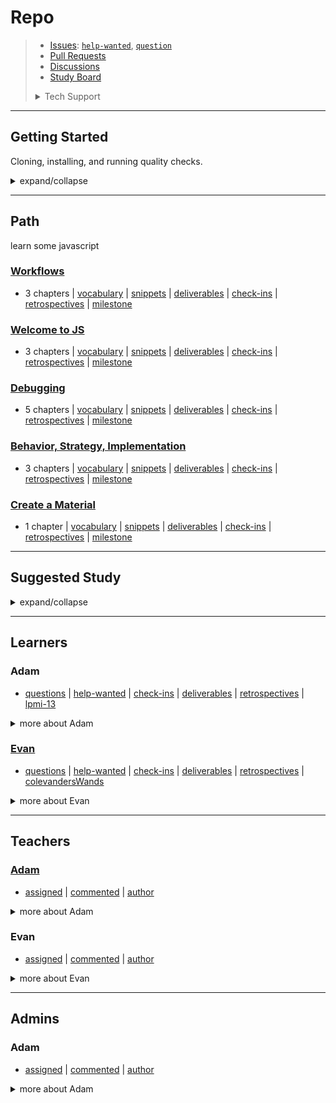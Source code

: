 # Repo

> - [Issues](https://github.com/user/repo/issues):
>   [`help-wanted`](https://github.com/user/repo/issues?q=is%3Aopen+label%3Ahelp-wanted),
>   [`question`](https://github.com/user/repo/issues?q=is%3Aopen+label%3Aquestion)
> - [Pull Requests](https://github.com/user/repo/pulls)
> - [Discussions](https://github.com/user/repo/discussions/)
> - [Study Board](https://github.com/user/repo/projects/1)
>
> <details>
> <summary>Tech Support</summary>
>
> [![Rubber Ducky](./.school/assets/rubber-ducky.png)](https://rubberduckdebugging.com/)
>
>  </details>

---

## Getting Started

Cloning, installing, and running quality checks.

<details>
<summary>expand/collapse</summary>
<br>

1. `git clone git@github.com:user/repo.git`
2. `cd repo`
3. `npm install`

## Code Quality Checks

- `npm run format`: Makes sure all the code in this repository is well-formatted
  (looks good).
- `npm run lint:ls`: Checks to make sure all folder and file names match the
  repository conventions.
- `npm run lint:md`: Will lint all of the Markdown files in this repository.
- `npm run lint:css`: Will lint all of the CSS files in this repository.
- `npm run validate:html`: Validates all HTML files in your project.
- `npm run spell-check`: Goes through all the files in this repository looking
  for words it doesn't recognize. Just because it says something is a mistake
  doesn't mean it is! It doesn't know every word in the world. You can add new
  correct words to the [./.cspell.json](./.cspell.json) file so they won't cause
  an error.
- `npm run accessibility -- ./path/to/file.html`: Runs an accessibility analysis
  on all HTML files in the given path and writes the report to
  `/accessibility_report`

## Continuous Integration (CI)

When you open a PR to `main`/`master` in your repository, GitHub will
automatically do a linting check on the code in this repository, you can see
this in the[./.github/workflows/lint.yml](./.github/workflows/lint.yml) file.

If the linting fails, you will not be able to merge the PR. You can double check
that your code will pass before pushing by running the code quality scripts
locally.

</details>

---

## Path

learn some javascript

### [Workflows](https://github.com/HackYourFutureBelgium/workflows/tree/master/.study)

- 3 chapters |
  [vocabulary](https://github.com/user/repo/projects/1?card_filter_query=milestone%3Aworkflows+label%3Avocabulary)
  |
  [snippets](https://github.com/user/repo/projects/1?card_filter_query=milestone%3Aworkflows+label%3Asnippet)
  |
  [deliverables](https://github.com/user/repo/projects/1?card_filter_query=milestone%3Aworkflows+label%3Adeliverables)
  |
  [check-ins](https://github.com/user/repo/issues/?q=milestone%3Aworkflows+label%3Acheck-in)
  |
  [retrospectives](https://github.com/user/repo/issues/?q=milestone%3Aworkflows+label%3Aretrospective)
  | [milestone](https://github.com/lab-antwerp-1/home/milestone/0)

### [Welcome to JS](https://github.com/HackYourFutureBelgium/welcome-to-js/tree/master/.study)

- 3 chapters |
  [vocabulary](https://github.com/user/repo/projects/1?card_filter_query=milestone%3Awelcome-to-js+label%3Avocabulary)
  |
  [snippets](https://github.com/user/repo/projects/1?card_filter_query=milestone%3Awelcome-to-js+label%3Asnippet)
  |
  [deliverables](https://github.com/user/repo/projects/1?card_filter_query=milestone%3Awelcome-to-js+label%3Adeliverables)
  |
  [check-ins](https://github.com/user/repo/issues/?q=milestone%3Awelcome-to-js+label%3Acheck-in)
  |
  [retrospectives](https://github.com/user/repo/issues/?q=milestone%3Awelcome-to-js+label%3Aretrospective)
  | [milestone](https://github.com/lab-antwerp-1/home/milestone/0)

### [Debugging](https://github.com/HackYourFutureBelgium/debugging/tree/master/.study)

- 5 chapters |
  [vocabulary](https://github.com/user/repo/projects/1?card_filter_query=milestone%3Adebugging+label%3Avocabulary)
  |
  [snippets](https://github.com/user/repo/projects/1?card_filter_query=milestone%3Adebugging+label%3Asnippet)
  |
  [deliverables](https://github.com/user/repo/projects/1?card_filter_query=milestone%3Adebugging+label%3Adeliverables)
  |
  [check-ins](https://github.com/user/repo/issues/?q=milestone%3Adebugging+label%3Acheck-in)
  |
  [retrospectives](https://github.com/user/repo/issues/?q=milestone%3Adebugging+label%3Aretrospective)
  | [milestone](https://github.com/lab-antwerp-1/home/milestone/0)

### [Behavior, Strategy, Implementation](https://github.com/HackYourFutureBelgium/behavior-strategy-implementation/tree/master/.study)

- 3 chapters |
  [vocabulary](https://github.com/user/repo/projects/1?card_filter_query=milestone%3Abehavior,-strategy,-implementation+label%3Avocabulary)
  |
  [snippets](https://github.com/user/repo/projects/1?card_filter_query=milestone%3Abehavior,-strategy,-implementation+label%3Asnippet)
  |
  [deliverables](https://github.com/user/repo/projects/1?card_filter_query=milestone%3Abehavior,-strategy,-implementation+label%3Adeliverables)
  |
  [check-ins](https://github.com/user/repo/issues/?q=milestone%3Abehavior,-strategy,-implementation+label%3Acheck-in)
  |
  [retrospectives](https://github.com/user/repo/issues/?q=milestone%3Abehavior,-strategy,-implementation+label%3Aretrospective)
  | [milestone](https://github.com/lab-antwerp-1/home/milestone/0)

### [Create a Material](https://www.youtube.com/watch?v=dQw4w9WgXcQ)

- 1 chapter |
  [vocabulary](https://github.com/user/repo/projects/1?card_filter_query=milestone%3Acreate-a-material+label%3Avocabulary)
  |
  [snippets](https://github.com/user/repo/projects/1?card_filter_query=milestone%3Acreate-a-material+label%3Asnippet)
  |
  [deliverables](https://github.com/user/repo/projects/1?card_filter_query=milestone%3Acreate-a-material+label%3Adeliverables)
  |
  [check-ins](https://github.com/user/repo/issues/?q=milestone%3Acreate-a-material+label%3Acheck-in)
  |
  [retrospectives](https://github.com/user/repo/issues/?q=milestone%3Acreate-a-material+label%3Aretrospective)
  | [milestone](https://github.com/lab-antwerp-1/home/milestone/0)

---

## Suggested Study

<details>
<summary>expand/collapse</summary>
<br />

- [rick](https://www.youtube.com/watch?v=dQw4w9WgXcQ): roll

- [rick](https://www.youtube.com/watch?v=dQw4w9WgXcQ)

- [https://www.youtube.com/watch?v=dQw4w9WgXcQ](https://www.youtube.com/watch?v=dQw4w9WgXcQ)

</details>

---

## Learners

<h3 id="lpmi-13">Adam</h3>

- [questions](https://github.com/user/repo/issues/?q=author%3Alpmi-13+label%3Aquestion)
  |
  [help-wanted](https://github.com/user/repo/issues/?q=author%3Alpmi-13+label%3Ahelp-wanted)
  |
  [check-ins](https://github.com/user/repo/issues/?q=author%3Alpmi-13+label%3Acheck-in)
  |
  [deliverables](https://github.com/user/repo/projects/1?card_filter_query=autho%3AAdam+label%3Adeliverable)
  |
  [retrospectives](https://github.com/user/repo/issues/?q=author%3Alpmi-13+label%3Aretrospective)
  | [lpmi-13](https://github.com/lpmi-13)

<details>
<summary>more about Adam</summary>
<br>

![lpmi-13 avatar](./.school/assets/avatars/lpmi-13.jpeg)

![lpmi-13 github activity](https://ghchart.rshah.org/lpmi-13)

![lpmi-13 github stats](https://github-readme-stats.vercel.app/api?username=lpmi-13&show_icons=true&theme=default&hide_title=true&hide_rank=true)

</details>

<h3 id="colevandersWands"><a href="https://colevandersWands.github.io">Evan</a></h3>

- [questions](https://github.com/user/repo/issues/?q=author%3AcolevandersWands+label%3Aquestion)
  |
  [help-wanted](https://github.com/user/repo/issues/?q=author%3AcolevandersWands+label%3Ahelp-wanted)
  |
  [check-ins](https://github.com/user/repo/issues/?q=author%3AcolevandersWands+label%3Acheck-in)
  |
  [deliverables](https://github.com/user/repo/projects/1?card_filter_query=autho%3AEvan+label%3Adeliverable)
  |
  [retrospectives](https://github.com/user/repo/issues/?q=author%3AcolevandersWands+label%3Aretrospective)
  | [colevandersWands](https://github.com/colevandersWands)

<details>
<summary>more about Evan</summary>
<br>

![colevandersWands avatar](./.school/assets/avatars/colevandersWands.jpeg)

![colevandersWands github activity](https://ghchart.rshah.org/colevandersWands)

![colevandersWands github stats](https://github-readme-stats.vercel.app/api?username=colevandersWands&show_icons=true&theme=default&hide_title=true&hide_rank=true)

</details>

---

## Teachers

<h3 id="lpmi-13"><a href="https://adamleskis.com/">Adam</a></h3>

- [assigned](https://github.com/user/repo/issues/?q=assigned%3Alpmi-13) |
  [commented](https://github.com/user/repo/issues/?q=commented%3Alpmi-13) |
  [author](https://github.com/user/repo/issues/?q=author%3Alpmi-13)

<details>
<summary>more about Adam</summary>
<br>

![lpmi-13 avatar](./.school/assets/avatars/lpmi-13.jpeg)

</details>

<h3 id="colevandersWands">Evan</h3>

- [assigned](https://github.com/user/repo/issues/?q=assigned%3AcolevandersWands)
  |
  [commented](https://github.com/user/repo/issues/?q=commented%3AcolevandersWands)
  | [author](https://github.com/user/repo/issues/?q=author%3AcolevandersWands)

<details>
<summary>more about Evan</summary>
<br>

![colevandersWands avatar](./.school/assets/avatars/colevandersWands.jpeg)

</details>

---

## Admins

<h3 id="">Adam</h3>

- [assigned](https://github.com/user/repo/issues/?q=assigned%3A) |
  [commented](https://github.com/user/repo/issues/?q=commented%3A) |
  [author](https://github.com/user/repo/issues/?q=author%3A)

<details>
<summary>more about Adam</summary>
<br>

</details>

